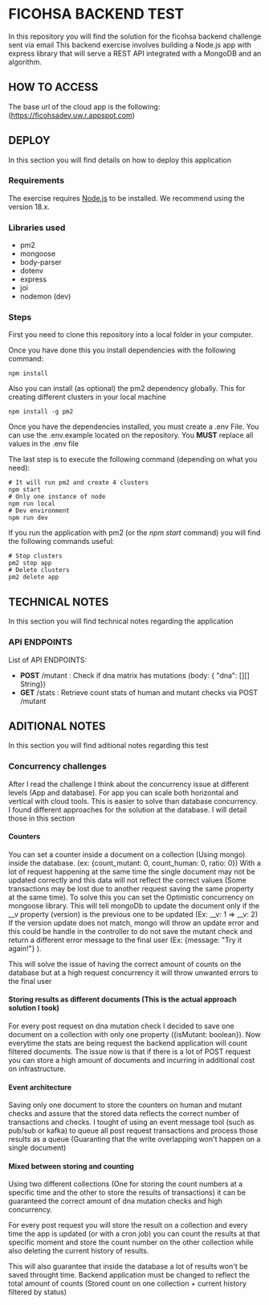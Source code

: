 # FICOHSA BACKEND TEST

In this repository you will find the solution for the ficohsa backend challenge sent via email
This backend exercise involves building a Node.js app with express library that will serve a REST API integrated with a MongoDB and an algorithm.

## HOW TO ACCESS 

The base url of the cloud app is the following:
(https://ficohsadev.uw.r.appspot.com)


## DEPLOY

In this section you will find details on how to deploy this application

### Requirements

The exercise requires [Node.js](https://nodejs.org/en/) to be installed. We recommend using the version 18.x.

### Libraries used

- pm2
- mongoose
- body-parser
- dotenv
- express
- joi
- nodemon (dev)

### Steps

First you need to clone this repository into a local folder in your computer.

Once you have done this you install dependencies with the following command:
```
npm install
```

Also you can install (as optional) the pm2 dependency globally. This for creating different clusters in your local machine
```
npm install -g pm2
```

Once you have the dependencies installed, you must create a .env File. You can use the .env.example located on the repository.
You **MUST** replace all values in the .env file

The last step is to execute the following command (depending on what you need):
```
# It will run pm2 and create 4 clusters
npm start
# Only one instance of node
npm run local
# Dev environment
npm run dev
```

If you run the application with pm2 (or the *npm start* command) you will find the following commands useful:
```
# Stop clusters
pm2 stop app
# Delete clusters
pm2 delete app
```

## TECHNICAL NOTES

In this section you will find technical notes regarding the application

### API ENDPOINTS

List of API ENDPOINTS:
- **POST** /mutant : Check if dna matrix has mutations (body: { "dna": [][] String})
- **GET** /stats : Retrieve count stats of human and mutant checks via POST /mutant

## ADITIONAL NOTES

In this section you will find aditional notes regarding this test

### Concurrency challenges

After I read the challenge I think about the concurrency issue at different levels (App and database).
For app you can scale both horizontal and vertical with cloud tools. This is easier to solve than database concurrency.
I found different approaches for the solution at the database. I will detail those in this section

#### Counters

You can set a counter inside a document on a collection (Using mongo) inside the database. (ex: {count_mutant: 0, count_human: 0, ratio: 0})
With a lot of request happening at the same time the single document may not be updated correctly and this data will not reflect
the correct values (Some transactions may be lost due to another request saving the same property at the same time).
To solve this you can set the Optimistic concurrency on mongoose library. 
This will tell mongoDb to update the document only if the __v property (version) is the previous one to be updated (Ex: __v: 1 => __v: 2)
If the version update does not match, mongo will throw an update error and this could be handle in the controller to do not save the mutant check
and return a different error message to the final user (Ex: {message: "Try it again!"} ).

This will solve the issue of having the correct amount of counts on the database but at a high request concurrency it will throw unwanted errors to the final user

#### Storing results as different documents (**This is the actual approach solution I took**)

For every post request on dna mutation check I decided to save one document on a collection with only one property ({isMutant: boolean}).
Now everytime the stats are being request the backend application will count filtered documents.
The issue now is that if there is a lot of POST request you can store a high amount of documents and incurring in additional cost on infrastructure.

#### Event architecture

Saving only one document to store the counters on human and mutant checks and assure that the stored data reflects the correct number of transactions and checks. 
I tought of using an event message tool (such as pub/sub or kafka) to queue all post request transactions and process those results as a queue (Guaranting that the write overlapping won't happen on a single document)

#### Mixed between storing and counting

Using two different collections (One for storing the count numbers at a specific time and the other to store the results of transactions) it can be guaranteed the correct amount of dna mutation checks and high concurrency.

For every post request you will store the result on a collection and every time the app is updated (or with a cron job) you can count the results at that specific moment and store the count number on the other collection while also deleting the current history of results. 

This will also guarantee that inside the database a lot of results won't be saved throught time. Backend application must be changed to reflect the total amount of counts (Stored count on one collection + current history filtered by status)




